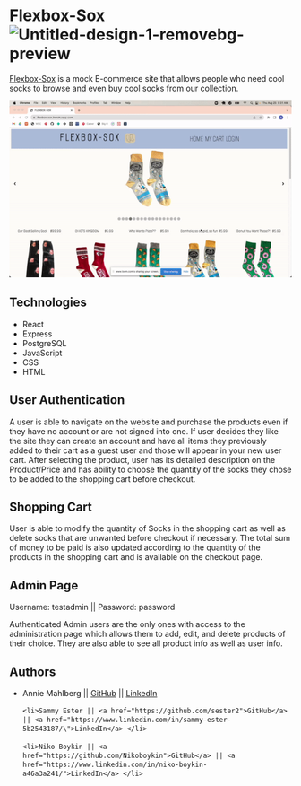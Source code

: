 # Flexbox-Sox <img src="https://i.ibb.co/Q8NgxBg/Untitled-design-1-removebg-preview.png" alt="Untitled-design-1-removebg-preview" border="0" width=50px>

[Flexbox-Sox](https://flexbox-sox.herokuapp.com/) is a mock E-commerce site that allows people who need cool socks to browse and even buy cool socks from our collection.

![](https://github.com/Flexbox-Sox/flexbox-sox/blob/main/flexbox-sox.gif)




## Technologies 
<ul>
    <li>React</li>
    <li>Express</li>
    <li>PostgreSQL</li>
    <li>JavaScript</li>
    <li>CSS</li>
    <li>HTML</li>
</ul>




## User Authentication

A user is able to navigate on the website and purchase the products even if they have no account or are not signed into one. If user decides they like the site they can create an account and have all items they previously added to their cart as a guest user and those will appear in your new user cart. After selecting the product, user has its detailed description on the Product/Price and has ability to choose the quantity of the socks they chose to be added to the shopping cart before checkout.



 
## Shopping Cart

User is able to modify the quantity of Socks in the shopping cart as well as delete socks that are unwanted before checkout if necessary. The total sum of money to be paid is also updated according to the quantity of the products in the shopping cart and is available on the checkout page. 



## Admin Page

Username: testadmin || Password: password

Authenticated Admin users are the only ones with access to the administration page which allows them to add, edit, and delete products of their choice. They are also able to see all product info as well as user info.




## Authors 

<ul>
    <li>Annie Mahlberg || <a href="https://github.com/anniemahlberg">GitHub</a> || <a href="https://www.linkedin.com/in/anna-mahlberg/">LinkedIn</a> </li>
    
    <li>Sammy Ester || <a href="https://github.com/sester2">GitHub</a> || <a href="https://www.linkedin.com/in/sammy-ester-5b2543187/\">LinkedIn</a> </li>
    
    <li>Niko Boykin || <a href="https://github.com/Nikoboykin">GitHub</a> || <a href="https://www.linkedin.com/in/niko-boykin-a46a3a241/">LinkedIn</a> </li>
</ul>
